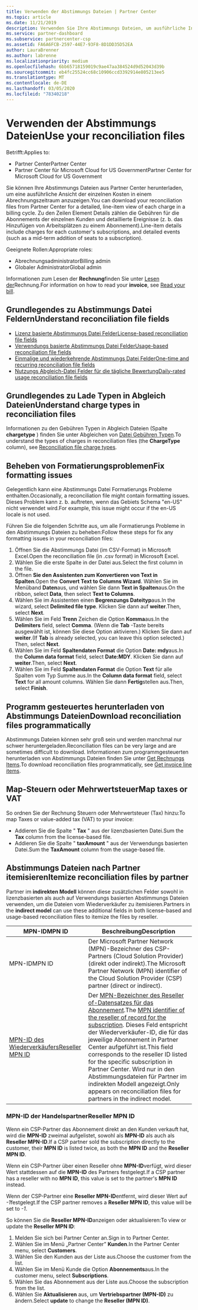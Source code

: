 ```yaml
---
title: Verwenden der Abstimmungs Dateien | Partner Center
ms.topic: article
ms.date: 11/21/2019
description: Verwenden Sie Ihre Abstimmungs Dateien, um ausführliche Informationen zu den einzelnen Aufgaben des Partner Centers zu verstehen.
ms.service: partner-dashboard
ms.subservice: partnercenter-csp
ms.assetid: FA6A6FCB-2597-44E7-93F8-8D1DD35D52EA
author: LauraBrenner
ms.author: labrenne
ms.localizationpriority: medium
ms.openlocfilehash: 6bb65718159019c9ae47aa384524d9d52043d39b
ms.sourcegitcommit: eb4fc25524cc68c10906ccd3392914e805213ee5
ms.translationtype: MT
ms.contentlocale: de-DE
ms.lasthandoff: 03/05/2020
ms.locfileid: "78340218"
---
```

# <a name="use-your-reconciliation-files"></a><span data-ttu-id="ab0c8-103">Verwenden der Abstimmungs Dateien</span><span class="sxs-lookup"><span data-stu-id="ab0c8-103">Use your reconciliation files</span></span>

<span data-ttu-id="ab0c8-104">Betrifft:</span><span class="sxs-lookup"><span data-stu-id="ab0c8-104">Applies to:</span></span>

- <span data-ttu-id="ab0c8-105">Partner Center</span><span class="sxs-lookup"><span data-stu-id="ab0c8-105">Partner Center</span></span>
- <span data-ttu-id="ab0c8-106">Partner Center für Microsoft Cloud for US Government</span><span class="sxs-lookup"><span data-stu-id="ab0c8-106">Partner Center for Microsoft Cloud for US Government</span></span>

<span data-ttu-id="ab0c8-107">Sie können Ihre Abstimmungs Dateien aus Partner Center herunterladen, um eine ausführliche Ansicht der einzelnen Kosten in einem Abrechnungszeitraum anzuzeigen.</span><span class="sxs-lookup"><span data-stu-id="ab0c8-107">You can download your reconciliation files from Partner Center for a detailed, line-item view of each charge in a billing cycle.</span></span> <span data-ttu-id="ab0c8-108">Zu den Zeilen Element Details zählen die Gebühren für die Abonnements der einzelnen Kunden und detaillierte Ereignisse (z. b. das Hinzufügen von Arbeitsplätzen zu einem Abonnement).</span><span class="sxs-lookup"><span data-stu-id="ab0c8-108">Line-item details include charges for each customer's subscriptions, and detailed events (such as a mid-term addition of seats to a subscription).</span></span>

<span data-ttu-id="ab0c8-109">Geeignete Rollen:</span><span class="sxs-lookup"><span data-stu-id="ab0c8-109">Appropriate roles:</span></span>

- <span data-ttu-id="ab0c8-110">Abrechnungsadministrator</span><span class="sxs-lookup"><span data-stu-id="ab0c8-110">Billing admin</span></span>
- <span data-ttu-id="ab0c8-111">Globaler Administrator</span><span class="sxs-lookup"><span data-stu-id="ab0c8-111">Global admin</span></span>

<span data-ttu-id="ab0c8-112">Informationen zum Lesen der **Rechnung**finden Sie unter [Lesen der](read-your-bill.md)Rechnung.</span><span class="sxs-lookup"><span data-stu-id="ab0c8-112">For information on how to read your **invoice**, see [Read your bill](read-your-bill.md).</span></span>

## <a name="understand-reconciliation-file-fields"></a><span data-ttu-id="ab0c8-113">Grundlegendes zu Abstimmungs Datei Feldern</span><span class="sxs-lookup"><span data-stu-id="ab0c8-113">Understand reconciliation file fields</span></span>

- [<span data-ttu-id="ab0c8-114">Lizenz basierte Abstimmungs Datei Felder</span><span class="sxs-lookup"><span data-stu-id="ab0c8-114">License-based reconciliation file fields</span></span>](license-based-recon-files.md)
- [<span data-ttu-id="ab0c8-115">Verwendungs basierte Abstimmungs Datei Felder</span><span class="sxs-lookup"><span data-stu-id="ab0c8-115">Usage-based reconciliation file fields</span></span>](usage-based-recon-files.md)
- [<span data-ttu-id="ab0c8-116">Einmalige und wiederkehrende Abstimmungs Datei Felder</span><span class="sxs-lookup"><span data-stu-id="ab0c8-116">One-time and recurring reconciliation file fields</span></span>](one-time-recurring-recon-files.md)
- [<span data-ttu-id="ab0c8-117">Nutzungs Abgleich-Datei Felder für die tägliche Bewertung</span><span class="sxs-lookup"><span data-stu-id="ab0c8-117">Daily-rated usage reconciliation file fields</span></span>](daily-rated-usage-recon-files.md)

## <a name="understand-charge-types-in-reconciliation-files"></a><span data-ttu-id="ab0c8-118">Grundlegendes zu Lade Typen in Abgleich Dateien</span><span class="sxs-lookup"><span data-stu-id="ab0c8-118">Understand charge types in reconciliation files</span></span>

<span data-ttu-id="ab0c8-119">Informationen zu den Gebühren Typen in Abgleich Dateien (Spalte **chargetype** ) finden Sie unter Abgleichen von [Datei Gebühren Typen](recon-file-charge-types.md).</span><span class="sxs-lookup"><span data-stu-id="ab0c8-119">To understand the types of charges in reconciliation files (the **ChargeType** column), see [Reconciliation file charge types](recon-file-charge-types.md).</span></span>

## <a name="fix-formatting-issues"></a><span data-ttu-id="ab0c8-120">Beheben von Formatierungsproblemen</span><span class="sxs-lookup"><span data-stu-id="ab0c8-120">Fix formatting issues</span></span>

<span data-ttu-id="ab0c8-121">Gelegentlich kann eine Abstimmungs Datei Formatierungs Probleme enthalten.</span><span class="sxs-lookup"><span data-stu-id="ab0c8-121">Occasionally, a reconciliation file might contain formatting issues.</span></span> <span data-ttu-id="ab0c8-122">Dieses Problem kann z. b. auftreten, wenn das Gebiets Schema "en-US" nicht verwendet wird.</span><span class="sxs-lookup"><span data-stu-id="ab0c8-122">For example, this issue might occur if the en-US locale is not used.</span></span>

<span data-ttu-id="ab0c8-123">Führen Sie die folgenden Schritte aus, um alle Formatierungs Probleme in den Abstimmungs Dateien zu beheben:</span><span class="sxs-lookup"><span data-stu-id="ab0c8-123">Follow these steps for fix any formatting issues in your reconciliation files:</span></span>

1. <span data-ttu-id="ab0c8-124">Öffnen Sie die Abstimmungs Datei (im CSV-Format) in Microsoft Excel.</span><span class="sxs-lookup"><span data-stu-id="ab0c8-124">Open the reconciliation file (in .csv format) in Microsoft Excel.</span></span>
2. <span data-ttu-id="ab0c8-125">Wählen Sie die erste Spalte in der Datei aus.</span><span class="sxs-lookup"><span data-stu-id="ab0c8-125">Select the first column in the file.</span></span>
3. <span data-ttu-id="ab0c8-126">Öffnen **Sie den Assistenten zum Konvertieren von Text in Spalten**.</span><span class="sxs-lookup"><span data-stu-id="ab0c8-126">Open the **Convert Text to Columns Wizard**.</span></span> <span data-ttu-id="ab0c8-127">Wählen Sie im Menüband **Daten**aus, und wählen Sie dann **Text in Spalten**aus.</span><span class="sxs-lookup"><span data-stu-id="ab0c8-127">On the ribbon, select **Data**, then select **Text to Columns**.</span></span>
4. <span data-ttu-id="ab0c8-128">Wählen Sie im Assistenten einen **Begrenzungs Dateityp**aus.</span><span class="sxs-lookup"><span data-stu-id="ab0c8-128">In the wizard, select **Delimited file type**.</span></span> <span data-ttu-id="ab0c8-129">Klicken Sie dann auf **weiter**.</span><span class="sxs-lookup"><span data-stu-id="ab0c8-129">Then, select **Next**.</span></span>
5. <span data-ttu-id="ab0c8-130">Wählen Sie im Feld **Trenn** Zeichen die Option **Komma**aus.</span><span class="sxs-lookup"><span data-stu-id="ab0c8-130">In the **Delimiters** field, select **Comma**.</span></span> <span data-ttu-id="ab0c8-131">(Wenn die **Tab** -Taste bereits ausgewählt ist, können Sie diese Option aktivieren.) Klicken Sie dann auf **weiter**.</span><span class="sxs-lookup"><span data-stu-id="ab0c8-131">(If **Tab** is already selected, you can leave this option selected.) Then, select **Next**.</span></span>
6. <span data-ttu-id="ab0c8-132">Wählen Sie im Feld **Spaltendaten Format** die Option **Date: mdy**aus.</span><span class="sxs-lookup"><span data-stu-id="ab0c8-132">In the **Column data format** field, select **Date:MDY**.</span></span> <span data-ttu-id="ab0c8-133">Klicken Sie dann auf **weiter**.</span><span class="sxs-lookup"><span data-stu-id="ab0c8-133">Then, select **Next**.</span></span>
7. <span data-ttu-id="ab0c8-134">Wählen Sie im Feld **Spaltendaten Format** die Option **Text** für alle Spalten vom Typ Summe aus.</span><span class="sxs-lookup"><span data-stu-id="ab0c8-134">In the **Column data format** field, select **Text** for all amount columns.</span></span> <span data-ttu-id="ab0c8-135">Wählen Sie dann **Fertig**stellen aus.</span><span class="sxs-lookup"><span data-stu-id="ab0c8-135">Then, select **Finish**.</span></span>

## <a name="download-reconciliation-files-programmatically"></a><span data-ttu-id="ab0c8-136">Programm gesteuertes herunterladen von Abstimmungs Dateien</span><span class="sxs-lookup"><span data-stu-id="ab0c8-136">Download reconciliation files programmatically</span></span>

<span data-ttu-id="ab0c8-137">Abstimmungs Dateien können sehr groß sein und werden manchmal nur schwer heruntergeladen.</span><span class="sxs-lookup"><span data-stu-id="ab0c8-137">Reconciliation files can be very large and are sometimes difficult to download.</span></span> <span data-ttu-id="ab0c8-138">Informationen zum programmgesteuerten herunterladen von Abstimmungs Dateien finden Sie unter [Get Rechnungs Items](https://docs.microsoft.com/partner-center/develop/get-invoiceline-items).</span><span class="sxs-lookup"><span data-stu-id="ab0c8-138">To download reconciliation files programmatically, see [Get invoice line items](https://docs.microsoft.com/partner-center/develop/get-invoiceline-items).</span></span>

## <a name="map-taxes-or-vat"></a><span data-ttu-id="ab0c8-139">Map-Steuern oder Mehrwertsteuer</span><span class="sxs-lookup"><span data-stu-id="ab0c8-139">Map taxes or VAT</span></span>

<span data-ttu-id="ab0c8-140">So ordnen Sie der Rechnung Steuern oder Mehrwertsteuer (Tax) hinzu:</span><span class="sxs-lookup"><span data-stu-id="ab0c8-140">To map Taxes or value-added tax (VAT) to your invoice:</span></span>

- <span data-ttu-id="ab0c8-141">Addieren Sie die Spalte " **Tax** " aus der lizenzbasierten Datei.</span><span class="sxs-lookup"><span data-stu-id="ab0c8-141">Sum the **Tax** column from the license-based file.</span></span>
- <span data-ttu-id="ab0c8-142">Addieren Sie die Spalte " **taxAmount** " aus der Verwendungs basierten Datei.</span><span class="sxs-lookup"><span data-stu-id="ab0c8-142">Sum the **TaxAmount** column from the usage-based file.</span></span>

## <a name="itemize-reconciliation-files-by-partner"></a><span data-ttu-id="ab0c8-143">Abstimmungs Dateien nach Partner itemisieren</span><span class="sxs-lookup"><span data-stu-id="ab0c8-143">Itemize reconciliation files by partner</span></span>

<span data-ttu-id="ab0c8-144">Partner im **indirekten Modell** können diese zusätzlichen Felder sowohl in lizenzbasierten als auch auf Verwendungs basierten Abstimmungs Dateien verwenden, um die Dateien vom Wiederverkäufer zu itemisieren.</span><span class="sxs-lookup"><span data-stu-id="ab0c8-144">Partners in the **indirect model** can use these additional fields in both license-based and usage-based reconciliation files to itemize the files by reseller.</span></span>

| <span data-ttu-id="ab0c8-145">MPN-ID</span><span class="sxs-lookup"><span data-stu-id="ab0c8-145">MPN ID</span></span> | <span data-ttu-id="ab0c8-146">Beschreibung</span><span class="sxs-lookup"><span data-stu-id="ab0c8-146">Description</span></span> |
| ------ | ----------- |
| <span data-ttu-id="ab0c8-147">MPN-ID</span><span class="sxs-lookup"><span data-stu-id="ab0c8-147">MPN ID</span></span> | <span data-ttu-id="ab0c8-148">Der Microsoft Partner Network (MPN)-Bezeichner des CSP-Partners (Cloud Solution Provider) (direkt oder indirekt).</span><span class="sxs-lookup"><span data-stu-id="ab0c8-148">The Microsoft Partner Network (MPN) identifier of the Cloud Solution Provider (CSP) partner (direct or indirect).</span></span> |
| [<span data-ttu-id="ab0c8-149">MPN-ID des Wiederverkäufers</span><span class="sxs-lookup"><span data-stu-id="ab0c8-149">Reseller MPN ID</span></span>](#reseller-mpn-id) | <span data-ttu-id="ab0c8-150">Der [MPN-Bezeichner des Reseller of-Datensatzes für das Abonnement](#reseller-mpn-id).</span><span class="sxs-lookup"><span data-stu-id="ab0c8-150">The [MPN identifier of the reseller of record for the subscription](#reseller-mpn-id).</span></span> <span data-ttu-id="ab0c8-151">Dieses Feld entspricht der Wiederverkäufer-ID, die für das jeweilige Abonnement in Partner Center aufgeführt ist.</span><span class="sxs-lookup"><span data-stu-id="ab0c8-151">This field corresponds to the reseller ID listed for the specific subscription in Partner Center.</span></span> <span data-ttu-id="ab0c8-152">Wird nur in den Abstimmungsdateien für Partner im indirekten Modell angezeigt.</span><span class="sxs-lookup"><span data-stu-id="ab0c8-152">Only appears on reconciliation files for partners in the indirect model.</span></span> |

### <a name="reseller-mpn-id"></a><span data-ttu-id="ab0c8-153">MPN-ID der Handelspartner</span><span class="sxs-lookup"><span data-stu-id="ab0c8-153">Reseller MPN ID</span></span>

<span data-ttu-id="ab0c8-154">Wenn ein CSP-Partner das Abonnement direkt an den Kunden verkauft hat, wird die **MPN-ID** zweimal aufgelistet, sowohl als **MPN-ID** als auch als **Reseller MPN-ID**.</span><span class="sxs-lookup"><span data-stu-id="ab0c8-154">If a CSP partner sold the subscription directly to the customer, their **MPN ID** is listed twice, as both the **MPN ID** and the **Reseller MPN ID**.</span></span>

<span data-ttu-id="ab0c8-155">Wenn ein CSP-Partner über einen Reseller ohne **MPN-ID**verfügt, wird dieser Wert stattdessen auf die **MPN-ID** des Partners festgelegt.</span><span class="sxs-lookup"><span data-stu-id="ab0c8-155">If a CSP partner has a reseller with no **MPN ID**, this value is set to the partner's **MPN ID** instead.</span></span>

<span data-ttu-id="ab0c8-156">Wenn der CSP-Partner eine **Reseller MPN-ID**entfernt, wird dieser Wert auf *-1*festgelegt.</span><span class="sxs-lookup"><span data-stu-id="ab0c8-156">If the CSP partner removes a **Reseller MPN ID**, this value will be set to *-1*.</span></span>

<span data-ttu-id="ab0c8-157">So können Sie die **Reseller MPN-ID**anzeigen oder aktualisieren:</span><span class="sxs-lookup"><span data-stu-id="ab0c8-157">To view or update the **Reseller MPN ID**:</span></span>

1. <span data-ttu-id="ab0c8-158">Melden Sie sich bei Partner Center an.</span><span class="sxs-lookup"><span data-stu-id="ab0c8-158">Sign in to Partner Center.</span></span>
2. <span data-ttu-id="ab0c8-159">Wählen Sie im Menü „Partner Center” **Kunden**.</span><span class="sxs-lookup"><span data-stu-id="ab0c8-159">In the Partner Center menu, select **Customers**.</span></span>
3. <span data-ttu-id="ab0c8-160">Wählen Sie den Kunden aus der Liste aus.</span><span class="sxs-lookup"><span data-stu-id="ab0c8-160">Choose the customer from the list.</span></span>
4. <span data-ttu-id="ab0c8-161">Wählen Sie im Menü Kunde die Option **Abonnements**aus.</span><span class="sxs-lookup"><span data-stu-id="ab0c8-161">In the customer menu, select **Subscriptions**.</span></span>
5. <span data-ttu-id="ab0c8-162">Wählen Sie das Abonnement aus der Liste aus.</span><span class="sxs-lookup"><span data-stu-id="ab0c8-162">Choose the subscription from the list.</span></span>
6. <span data-ttu-id="ab0c8-163">Wählen Sie **Aktualisieren** aus, um **Vertriebspartner (MPN-ID)** zu ändern.</span><span class="sxs-lookup"><span data-stu-id="ab0c8-163">Select **update** to change the **Reseller (MPN ID)**.</span></span>
